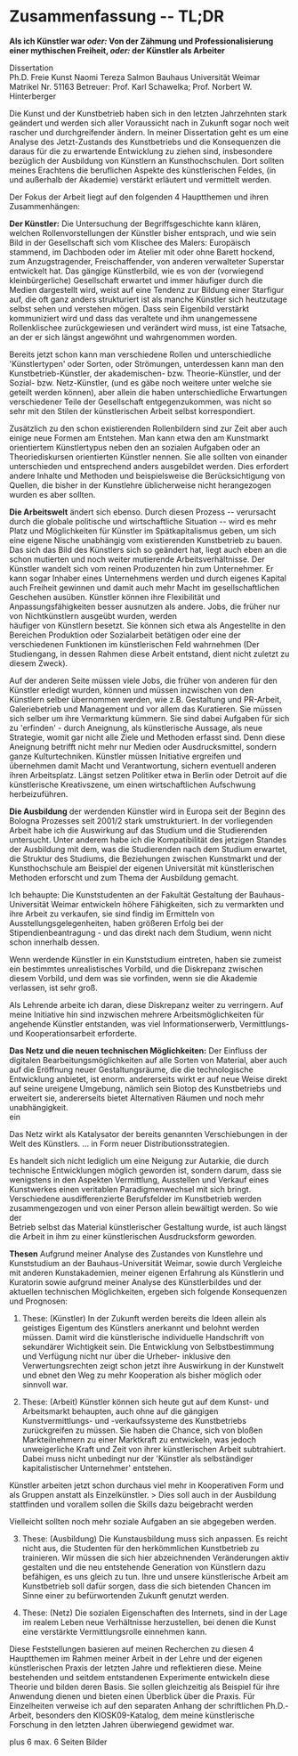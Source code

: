 # Zusammenfassung -- TL;DR

**Als ich Künstler war *oder:* Von der Zähmung und Professionalisierung einer mythischen Freiheit, *oder:* der Künstler als Arbeiter**  


Dissertation  
Ph.D. Freie Kunst
Naomi Tereza Salmon
Bauhaus Universität Weimar
Matrikel Nr. 51163
Betreuer: Prof. Karl Schawelka; Prof. Norbert W. Hinterberger  


Die Kunst und der Kunstbetrieb haben sich in den letzten Jahrzehnten stark geändert und werden sich aller Voraussicht nach in Zukunft sogar noch weit rascher 
und durchgreifender ändern. In meiner Dissertation geht es um eine Analyse des Jetzt-Zustands des Kunstbetriebs und die Konsequenzen die daraus für die zu erwartende 
Entwicklung zu ziehen sind, insbesondere bezüglich der Ausbildung von Künstlern an Kunsthochschulen. Dort sollten meines Erachtens die beruflichen Aspekte des 
künstlerischen Feldes, (in und außerhalb der Akademie) verstärkt erläutert und vermittelt werden. 

Der Fokus der Arbeit liegt auf den folgenden 4 Hauptthemen und ihren Zusammenhängen:    


**Der Künstler:** Die Untersuchung der Begriffsgeschichte kann klären, welchen Rollenvorstellungen der Künstler bisher entsprach, und wie sein Bild in der Gesellschaft 
sich vom Klischee des Malers: Europäisch stammend, im Dachboden oder im Atelier mit oder ohne Barett hockend, zum Anzugstragender, Freischaffender, von anderen verwalteter 
Superstar entwickelt hat. Das gängige Künstlerbild, wie es von der (vorwiegend kleinbürgerliche) Gesellschaft erwartet und immer häufiger 
durch die Medien dargestellt wird, weist auf eine Tendenz zur Bildung einer Starfigur auf, die oft ganz anders strukturiert ist als manche Künstler sich heutzutage selbst sehen und verstehen 
mögen. Dass sein Eigenbild verstärkt kommuniziert wird und dass das veraltete und ihm unangemessene Rollenklischee zurückgewiesen und verändert wird muss, ist eine Tatsache, an der er sich 
längst angewöhnt und wahrgenommen worden. 

Bereits jetzt schon kann man verschiedene Rollen und unterschiedliche 'Künstlertypen' oder Sorten, oder Strömungen, unterdessen kann man den Kunstbetrieb-Künstler, der akademischen- bzw. 
Theorie-Künstler, und der Sozial- bzw. Netz-Künstler, (und es gäbe noch weitere unter welche sie geteilt werden können), aber allein die haben unterschiedliche Erwartungen verschiedener Teile der 
Gesellschaft entgegenzukommen, was nicht so sehr mit den Stilen der künstlerischen Arbeit selbst korrespondiert. 

Zusätzlich zu den schon existierenden Rollenbildern sind zur Zeit aber auch einige neue Formen 
am Entstehen. Man kann etwa den am Kunstmarkt orientiertem Künstlertypus neben den an sozialen Aufgaben oder an Theoriediskursen orientierten Künstler nennen. Sie alle sollten 
von einander unterschieden und entsprechend anders ausgebildet werden. Dies erfordert andere Inhalte und Methoden und beispielsweise die Berücksichtigung von Quellen, die 
bisher in der Kunstlehre üblicherweise nicht herangezogen wurden es aber sollten.   


**Die Arbeitswelt** ändert sich ebenso. Durch diesen Prozess -- verursacht durch die globale politische und wirtschaftliche Situation -- wird es mehr Platz und Möglichkeiten für 
Künstler im Spätkapitalismus geben, um sich eine eigene Nische unabhängig vom existierenden Kunstbetrieb zu bauen. Das sich das Bild des Künstlers sich so geändert hat, 
liegt auch eben an die schon mutierten und noch weiter mutierende Arbeitsverhältnisse. Der Künstler wandelt sich vom reinen Produzenten hin 
zum Unternehmer. Er kann sogar Inhaber eines Unternehmens werden und durch eigenes Kapital auch Freiheit gewinnen und damit auch mehr Macht im gesellschaftlichen Geschehen 
ausüben. Künstler können ihre Flexibilität und Anpassungsfähigkeiten besser ausnutzen als andere. Jobs, die früher nur von Nichtkünstlern ausgeübt wurden, werden  
häufiger von Künstlern besetzt. Sie können sich etwa als Angestellte in den Bereichen Produktion oder Sozialarbeit betätigen oder eine der verschiedenen Funktionen im 
künstlerischen Feld wahrnehmen (Der Studiengang, in dessen Rahmen diese Arbeit entstand, dient nicht zuletzt zu diesem Zweck). 

Auf der anderen Seite müssen viele Jobs, die früher von anderen für den Künstler erledigt wurden, können und müssen inzwischen von den Künstlern selber übernommen werden, 
wie z.B. Gestaltung und PR-Arbeit, Galeriebetrieb und Management und vor allem das Kuratieren. Sie müssen sich selber um ihre Vermarktung kümmern. 
Sie sind dabei Aufgaben für sich zu 'erfinden' - durch Aneignung, als künstlerische Aussage, als neue Strategie, womit gar 
nicht alle Ziele und Methoden erfasst sind. Denn diese Aneignung betrifft nicht mehr nur Medien oder Ausdrucksmittel, sondern ganze Kulturtechniken. Künstler müssen Initiative 
ergreifen und übernehmen damit Macht und Verantwortung, sichern eventuell anderen ihren Arbeitsplatz. Längst setzen Politiker etwa in Berlin oder Detroit auf die künstlerische 
Kreativszene, um einen wirtschaftlichen Aufschwung herbeizuführen.  
  

**Die Ausbildung** der werdenden Künstler wird in Europa seit der Beginn des Bologna Prozesses seit 2001/2 stark umstrukturiert. In der vorliegenden Arbeit habe ich 
die Auswirkung auf das Studium und die Studierenden untersucht. Unter anderem habe ich die Kompatibilität des jetzigen Standes der Ausbildung mit dem, was die Studierenden nach 
dem Studium erwartet, die Struktur des Studiums, die Beziehungen zwischen Kunstmarkt und der Kunsthochschule am Beispiel der eigenen Universität mit künstlerischen Methoden 
erforscht und zum Thema der Ausbildung gemacht. 

Ich behaupte: Die Kunststudenten an der Fakultät Gestaltung der Bauhaus-Universität Weimar entwickeln höhere Fähigkeiten, sich zu vermarkten und ihre Arbeit zu verkaufen, 
sie sind findig im Ermitteln von Ausstellungsgelegenheiten, haben größeren Erfolg bei der Stipendienbeantragung - und das direkt nach dem Studium, wenn nicht schon innerhalb dessen. 

Wenn werdende Künstler in ein Kunststudium eintreten, haben sie zumeist ein bestimmtes unrealistisches Vorbild, 
und die Diskrepanz zwischen diesem Vorbild, und dem was sie vorfinden, wenn sie die Akademie verlassen, ist sehr groß. 

Als Lehrende arbeite ich daran, diese Diskrepanz weiter zu verringern.
Auf meine Initiative hin sind inzwischen mehrere Arbeitsmöglichkeiten für angehende Künstler entstanden, was viel Informationserwerb, Vermittlungs- 
und Kooperationsarbeit erforderte.  
  

**Das Netz und die neuen technischen Möglichkeiten:** Der Einfluss der digitalen Bearbeitungsmöglichkeiten auf alle Sorten von Material, aber auch auf die Eröffnung neuer 
Gestaltungsräume, die die technologische Entwicklung anbietet, ist enorm. andererseits wirkt er auf neue Weise direkt auf seine ureigene Umgebung, 
nämlich sein Biotop des Kunstbetriebs und erweitert sie, andererseits bietet Alternativen Räumen und noch mehr unabhängigkeit.  
ein

Das Netz wirkt als Katalysator der bereits genannten Verschiebungen in der Welt des Künstlers. ... in Form neuer Distributionsstrategien. 

<!-- Einerseits erweitern sich die Rollen:
die Künstler aus wirtschaftlichen und sozialen Gründen beruflich übernehmen, und 

nach oben?
: die Rollen des Museumsleiters, des Galeristen, des Kurators, werden vermehrt auch von Künstlern übernommen.  -->

Es handelt sich nicht lediglich um eine Neigung zur Autarkie, 
die durch technische Entwicklungen möglich geworden ist, sondern darum, dass sie wenigstens in den Aspekten Vermittlung, Ausstellen und Verkauf eines Kunstwerkes einen veritablen 
Paradigmenwechsel mit sich bringt. Verschiedene ausdifferenzierte Berufsfelder im Kunstbetrieb werden zusammengezogen und von einer Person allein bewältigt werden. So wie der  
Betrieb selbst das Material künstlerischer Gestaltung wurde, ist auch längst die Arbeit in ihm zu einer künstlerischen Ausdrucksform geworden.  


**Thesen**
Aufgrund meiner Analyse des Zustandes von Kunstlehre und Kunststudium an der Bauhaus-Universität Weimar, sowie durch Vergleiche mit anderen Kunstakademien, meiner eigenen Erfahrung 
als Künstlerin und Kuratorin sowie aufgrund meiner Analyse des Künstlerbildes und der aktuellen technischen Möglichkeiten, ergeben sich folgende Konsequenzen und Prognosen: 

1. These: (Künstler)
In der Zukunft werden bereits die Ideen allein als geistiges Eigentum des Künstlers anerkannt und belohnt werden müssen. Damit wird die künstlerische individuelle Handschrift 
von sekundärer Wichtigkeit sein. Die Entwicklung von Selbstbestimmung und Verfügung nicht nur über die Urheber- inklusive den Verwertungsrechten zeigt 
schon jetzt ihre Auswirkung in der Kunstwelt und ebnet den Weg zu mehr Kooperation als bisher möglich oder sinnvoll war.  


2. These: (Arbeit)
Künstler können sich heute gut auf dem Kunst- und Arbeitsmarkt behaupten, auch ohne auf die gängigen Kunstvermittlungs- und -verkaufssysteme des Kunstbetriebs 
zurückgreifen zu müssen. Sie haben die Chance, sich von bloßen Markteilnehmern zu einer Marktkraft zu entwickeln, was jedoch unweigerliche Kraft und Zeit von ihrer künstlerischen Arbeit subtrahiert. Dabei muss nicht unbedingt nur der 'Künstler als selbständiger 
kapitalistischer Unternehmer' entstehen. 

Künstler arbeiten jetzt schon durchaus viel mehr in Kooperativen Form und als Gruppen anstatt als Einzelkünstler. > Dies soll auch in der Ausbildung stattfinden und vorallem sollen die Skills dazu beigebracht werden

Vielleicht sollten noch mehr soziale 
Aufgaben an sie abgegeben werden. 


3. These: (Ausbildung)
Die Kunstausbildung muss sich anpassen. Es reicht nicht aus, die Studenten für den herkömmlichen Kunstbetrieb zu trainieren. Wir müssen die sich hier abzeichnenden Veränderungen aktiv 
gestalten und die neu entstehende Generation von Künstlern dazu befähigen, es uns gleich zu tun. Ihre und unsere künstlerische Arbeit am Kunstbetrieb soll dafür sorgen, dass die sich 
bietenden Chancen im Sinne einer zu befürwortenden Zukunft genutzt werden.

 
4. These: (Netz)
Die sozialen Eigenschaften des Internets, sind in der Lage im realem Leben neue Verhältnisse herzustellen, bei denen die Kunst eine verstärkte Vermittlungsrolle einnehmen kann.


 

Diese Feststellungen basieren auf meinen Recherchen zu diesen 4 Hauptthemen im Rahmen meiner Arbeit in der Lehre und der eigenen künstlerischen Praxis der letzten Jahre und reflektieren diese. 
Meine bestehenden und seitdem entstandenen Experimente entwickeln diese Theorie und bilden deren Basis. Sie sollen gleichzeitig als Beispiel für ihre Anwendung dienen und bieten 
einen Überblick über die Praxis. Für Einzelheiten verweise ich auf den separaten Anhang der schriftlichen Ph.D.-Arbeit, besonders den KIOSK09-Katalog, dem meine 
künstlerische Forschung in den letzten Jahren überwiegend gewidmet war. 


 


plus 6 max. 6 Seiten Bilder
